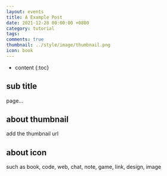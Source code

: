 ```yaml
---
layout: events
title: A Example Post
date: 2021-12-28 00:00:00 +0800
category: tutorial
tags: 
comments: true 
thumbnail: ../style/image/thumbnail.png
icon: book
---
```



* content
{:toc}

## sub title

page...

## about thumbnail

add the thumbnail url

## about icon

such as book, code, web, chat, note, game, link, design, image
